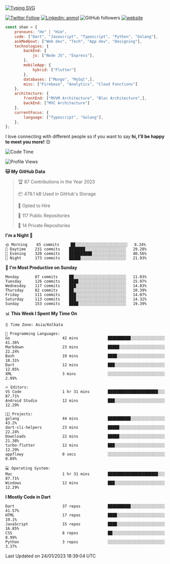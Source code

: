[![Typing SVG](https://readme-typing-svg.herokuapp.com?lines=Hey%2C+I'm+Shan;I+am+a+Full+Stack+Developer)](https://git.io/typing-svg)

<!-- <img align='right' src="https://media.giphy.com/media/M9gbBd9nbDrOTu1Mqx/giphy.gif" width="230"> -->

[![Twitter Follow](https://img.shields.io/twitter/follow/shan__shaji?style=flat)](https://twitter.com/intent/follow?screen_name=shan__shaji)
[![Linkedin: anmol](https://img.shields.io/badge/shan-shaji?style=flat-square&logo=Linkedin&logoColor=white&link=https://www.linkedin.com/in/shan-shaji/)](https://www.linkedin.com/in/shan-shaji/)
![GitHub followers](https://img.shields.io/github/followers/shan-shaji?label=Follow&style=social)
[![website](https://img.shields.io/badge/Website-46a2f1.svg?&style=flat-square&logo=Google-Chrome&logoColor=white&link=http://shan-shaji.github.io/)](http://shan-shaji.github.io/)




```javascript
const shan = {
    pronouns: "He" | "Him",
    code: ["Dart", "Javascript", "Typescript", "Python", "Golang"],
    askMeAbout: ["Web dev", "Tech", "App dev", "Designing"],
    technologies: {
        backEnd: {
            js: ["Node JS", "Express"],
        },
        mobileApp: {
            hybrid: ["Flutter"]
        },
        databases: ["Mongo", "MySql",],
        misc: ["Firebase", "Analytics", "Cloud Functions"]
    },
    architecture: {
        frontEnd: ["MVVM Architecture", "Bloc Architecture",],
        backEnd: ["MVC Architecture"]
    },
    currentFocus: {
        language: ["Typescript", "Golang"],
    },
};
```

I love connecting with different people</b> so if you want to say <b>hi, I'll be happy to meet you more!</b> 😊</em>


<!--START_SECTION:waka-->
![Code Time](http://img.shields.io/badge/Code%20Time-1%2C686%20hrs%2051%20mins-blue)

![Profile Views](http://img.shields.io/badge/Profile%20Views-0-blue)

**🐱 My GitHub Data** 

> 🏆 87 Contributions in the Year 2023
 > 
> 📦 479.1 kB Used in GitHub's Storage 
 > 
> 💼 Opted to Hire
 > 
> 📜 117 Public Repositories 
 > 
> 🔑 14 Private Repositories  
 > 
**I'm a Night 🦉** 

```text
🌞 Morning    65 commits     ██░░░░░░░░░░░░░░░░░░░░░░░   8.24% 
🌆 Daytime    231 commits    ███████░░░░░░░░░░░░░░░░░░   29.28% 
🌃 Evening    320 commits    ██████████░░░░░░░░░░░░░░░   40.56% 
🌙 Night      173 commits    █████░░░░░░░░░░░░░░░░░░░░   21.93%

```
📅 **I'm Most Productive on Sunday** 

```text
Monday       87 commits     ██░░░░░░░░░░░░░░░░░░░░░░░   11.03% 
Tuesday      126 commits    ████░░░░░░░░░░░░░░░░░░░░░   15.97% 
Wednesday    117 commits    ███░░░░░░░░░░░░░░░░░░░░░░   14.83% 
Thursday     82 commits     ██░░░░░░░░░░░░░░░░░░░░░░░   10.39% 
Friday       111 commits    ███░░░░░░░░░░░░░░░░░░░░░░   14.07% 
Saturday     113 commits    ███░░░░░░░░░░░░░░░░░░░░░░   14.32% 
Sunday       153 commits    ████░░░░░░░░░░░░░░░░░░░░░   19.39%

```


📊 **This Week I Spent My Time On** 

```text
⌚︎ Time Zone: Asia/Kolkata

💬 Programming Languages: 
Go                       42 mins             ██████████░░░░░░░░░░░░░░░   41.36% 
Markdown                 23 mins             █████░░░░░░░░░░░░░░░░░░░░   22.24% 
Bash                     19 mins             ████░░░░░░░░░░░░░░░░░░░░░   18.31% 
Dart                     12 mins             ███░░░░░░░░░░░░░░░░░░░░░░   12.05% 
XML                      3 mins              ░░░░░░░░░░░░░░░░░░░░░░░░░   2.99%

🔥 Editors: 
VS Code                  1 hr 31 mins        ██████████████████████░░░   87.71% 
Android Studio           12 mins             ███░░░░░░░░░░░░░░░░░░░░░░   12.29%

🐱‍💻 Projects: 
golang                   44 mins             ██████████░░░░░░░░░░░░░░░   43.2% 
dart-cli-helpers         23 mins             █████░░░░░░░░░░░░░░░░░░░░   22.24% 
Downloads                22 mins             █████░░░░░░░░░░░░░░░░░░░░   21.38% 
turbo-flutter            12 mins             ███░░░░░░░░░░░░░░░░░░░░░░   12.29% 
appflowy                 0 secs              ░░░░░░░░░░░░░░░░░░░░░░░░░   0.89%

💻 Operating System: 
Mac                      1 hr 31 mins        ██████████████████████░░░   87.71% 
Windows                  12 mins             ███░░░░░░░░░░░░░░░░░░░░░░   12.29%

```

**I Mostly Code in Dart** 

```text
Dart                     37 repos            ██████████░░░░░░░░░░░░░░░   41.57% 
HTML                     17 repos            ████░░░░░░░░░░░░░░░░░░░░░   19.1% 
JavaScript               15 repos            ████░░░░░░░░░░░░░░░░░░░░░   16.85% 
CSS                      8 repos             ██░░░░░░░░░░░░░░░░░░░░░░░   8.99% 
Python                   3 repos             ░░░░░░░░░░░░░░░░░░░░░░░░░   3.37%

```



 Last Updated on 24/01/2023 18:39:04 UTC
<!--END_SECTION:waka-->

